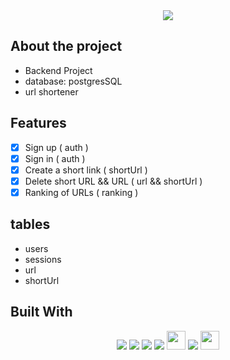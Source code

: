 <div align="center">
	<img src="https://user-images.githubusercontent.com/98347928/173277544-7d2b3cd1-2675-45fd-b2d2-af6b1f072523.png">
</div>

## About the project 
- Backend Project
- database: postgresSQL
- url shortener

## Features
- [x] Sign up ( auth )
- [x] Sign in ( auth )
- [x] Create a short link ( shortUrl )
- [x] Delete short URL && URL ( url && shortUrl )
- [x] Ranking of URLs ( ranking )

## tables
- users
- sessions
- url
- shortUrl

## Built With
<div align="center">
	<img src="https://img.shields.io/badge/Node.js-339933?style=for-the-badge&logo=nodedotjs&logoColor=white" >
	<img src="https://img.shields.io/badge/Express.js-000000?style=for-the-badge&logo=express&logoColor=white" >
	<img src="https://img.shields.io/badge/PostgreSQL-316192?style=for-the-badge&logo=postgresql&logoColor=white" >
  	<img src="https://img.shields.io/badge/git-%23F05033.svg?style=for-the-badge&logo=git&logoColor=white" >
  	<img src="https://img.shields.io/badge/JWT-323330?style=for-the-badge&logo=json-web-tokens&logoColor=pink" height="30px"/>
	<img src="https://img.shields.io/badge/Heroku-430098?style=for-the-badge&logo=heroku&logoColor=white" >
	<img src="https://img.shields.io/badge/nanoid-323330?style=for-the-badge&logo=nanoid&logoColor=pink" height="30px"/>
</div>
 
